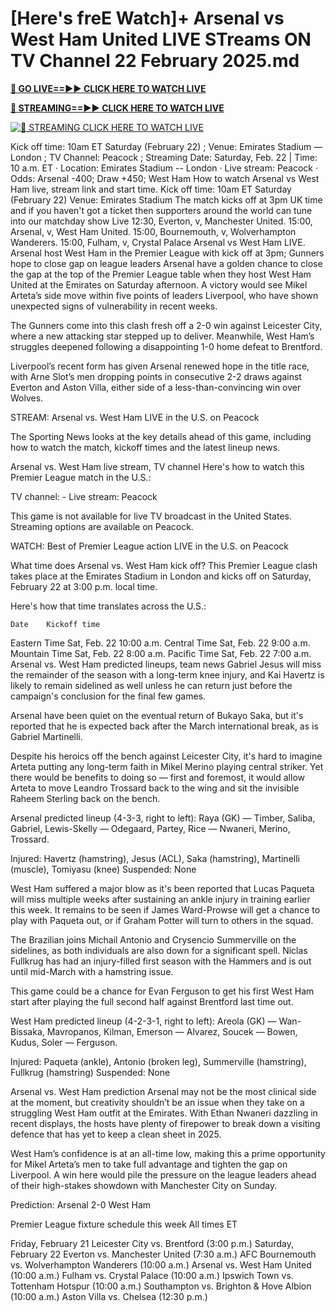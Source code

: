 # [Here's freE Watch]+ Arsenal vs West Ham United LIVE STreams ON TV Channel 22 February 2025.md

**[🔴 GO LIVE==►► CLICK HERE TO WATCH LIVE](https://sushi-hour.blogspot.com/2025/02/soccer.html)**

**[🔴 STREAMING==►► CLICK HERE TO WATCH LIVE](https://sushi-hour.blogspot.com/2025/02/soccer.html)**

[![🔴 STREAMING CLICK HERE TO WATCH LIVE](https://blogger.googleusercontent.com/img/b/R29vZ2xl/AVvXsEiRpcxFFZMMTQJrucbc7W_PpOeHAAvL7i57WfnM-mI5TuD1e0jdacmEjLoYHYoR-T8sPzooCOApq6mHdX6ieT1MIGDBOap5u0G8q3ANgYrorrNaog8orgjYtsXbFb8OLatZD8ebcbbYw5GEpWMqCalvfjLnjOyPGpCWy03E7xe53v8rLkfpGce8TW2TJ4SV/s320/szxdcfgvbjnk.gif)](https://sushi-hour.blogspot.com/2025/02/soccer.html)

Kick off time: 10am ET Saturday (February 22) ; Venue: Emirates Stadium — London ; TV Channel: Peacock ; Streaming
Date: Saturday, Feb. 22 | Time: 10 a.m. ET · Location: Emirates Stadium -- London · Live stream: Peacock · Odds: Arsenal -400; Draw +450; West Ham 
How to watch Arsenal vs West Ham live, stream link and start time. Kick off time: 10am ET Saturday (February 22) Venue: Emirates Stadium
The match kicks off at 3pm UK time and if you haven't got a ticket then supporters around the world can tune into our matchday show Live
12:30, Everton, v, Manchester United. 15:00, Arsenal, v, West Ham United. 15:00, Bournemouth, v, Wolverhampton Wanderers. 15:00, Fulham, v, Crystal Palace
Arsenal vs West Ham LIVE. Arsenal host West Ham in the Premier League with kick off at 3pm; Gunners hope to close gap on league leaders
Arsenal have a golden chance to close the gap at the top of the Premier League table when they host West Ham United at the Emirates on Saturday afternoon. A victory would see Mikel Arteta’s side move within five points of leaders Liverpool, who have shown unexpected signs of vulnerability in recent weeks.

The Gunners come into this clash fresh off a 2-0 win against Leicester City, where a new attacking star stepped up to deliver. Meanwhile, West Ham’s struggles deepened following a disappointing 1-0 home defeat to Brentford.

Liverpool’s recent form has given Arsenal renewed hope in the title race, with Arne Slot’s men dropping points in consecutive 2-2 draws against Everton and Aston Villa, either side of a less-than-convincing win over Wolves.

STREAM: Arsenal vs. West Ham LIVE in the U.S. on Peacock

The Sporting News looks at the key details ahead of this game, including how to watch the match, kickoff times and the latest lineup news.

Arsenal vs. West Ham live stream, TV channel
Here's how to watch this Premier League match in the U.S.:

TV channel: -
Live stream: Peacock

This game is not available for live TV broadcast in the United States. Streaming options are available on Peacock.

WATCH: Best of Premier League action LIVE in the U.S. on Peacock

What time does Arsenal vs. West Ham kick off?
This Premier League clash takes place at the Emirates Stadium in London and kicks off on Saturday, February 22 at 3:00 p.m. local time.

Here's how that time translates across the U.S.:

 	Date	Kickoff time
Eastern Time	Sat, Feb. 22	10:00 a.m.
Central Time	Sat, Feb. 22	9:00 a.m.
Mountain Time	Sat, Feb. 22	8:00 a.m.
Pacific Time	Sat, Feb. 22	7:00 a.m.
Arsenal vs. West Ham predicted lineups, team news
Gabriel Jesus will miss the remainder of the season with a long-term knee injury, and Kai Havertz is likely to remain sidelined as well unless he can return just before the campaign's conclusion for the final few games.

Arsenal have been quiet on the eventual return of Bukayo Saka, but it's reported that he is expected back after the March international break, as is Gabriel Martinelli.

Despite his heroics off the bench against Leicester City, it's hard to imagine Arteta putting any long-term faith in Mikel Merino playing central striker. Yet there would be benefits to doing so — first and foremost, it would allow Arteta to move Leandro Trossard back to the wing and sit the invisible Raheem Sterling back on the bench.

Arsenal predicted lineup (4-3-3, right to left): Raya (GK) — Timber, Saliba, Gabriel, Lewis-Skelly — Odegaard, Partey, Rice — Nwaneri, Merino, Trossard.

Injured: Havertz (hamstring), Jesus (ACL), Saka (hamstring), Martinelli (muscle), Tomiyasu (knee)
Suspended: None

West Ham suffered a major blow as it's been reported that Lucas Paqueta will miss multiple weeks after sustaining an ankle injury in training earlier this week. It remains to be seen if James Ward-Prowse will get a chance to play with Paqueta out, or if Graham Potter will turn to others in the squad.

The Brazilian joins Michail Antonio and Crysencio Summerville on the sidelines, as both individuals are also down for a significant spell. Niclas Fullkrug has had an injury-filled first season with the Hammers and is out until mid-March with a hamstring issue.

This game could be a chance for Evan Ferguson to get his first West Ham start after playing the full second half against Brentford last time out.

West Ham predicted lineup (4-2-3-1, right to left): Areola (GK) — Wan-Bissaka, Mavropanos, Kilman, Emerson — Alvarez, Soucek — Bowen, Kudus, Soler — Ferguson.

Injured: Paqueta (ankle), Antonio (broken leg), Summerville (hamstring), Fullkrug (hamstring)
Suspended: None

Arsenal vs. West Ham prediction
Arsenal may not be the most clinical side at the moment, but creativity shouldn’t be an issue when they take on a struggling West Ham outfit at the Emirates. With Ethan Nwaneri dazzling in recent displays, the hosts have plenty of firepower to break down a visiting defence that has yet to keep a clean sheet in 2025.

West Ham’s confidence is at an all-time low, making this a prime opportunity for Mikel Arteta’s men to take full advantage and tighten the gap on Liverpool. A win here would pile the pressure on the league leaders ahead of their high-stakes showdown with Manchester City on Sunday.

Prediction: Arsenal 2-0 West Ham

Premier League fixture schedule this week
All times ET

Friday, February 21
Leicester City vs. Brentford (3:00 p.m.)
Saturday, February 22
Everton vs. Manchester United (7:30 a.m.)
AFC Bournemouth vs. Wolverhampton Wanderers (10:00 a.m.)
Arsenal vs. West Ham United (10:00 a.m.)
Fulham vs. Crystal Palace (10:00 a.m.)
Ipswich Town vs. Tottenham Hotspur (10:00 a.m.)
Southampton vs. Brighton & Hove Albion (10:00 a.m.)
Aston Villa vs. Chelsea (12:30 p.m.)
